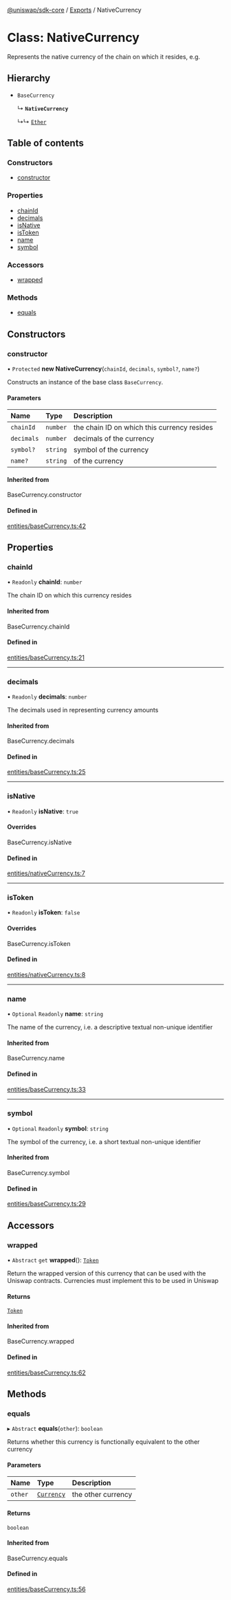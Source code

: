 [@uniswap/sdk-core](../README.md) / [Exports](../modules.md) / NativeCurrency

# Class: NativeCurrency

Represents the native currency of the chain on which it resides, e.g.

## Hierarchy

- `BaseCurrency`

  ↳ **`NativeCurrency`**

  ↳↳ [`Ether`](Ether.md)

## Table of contents

### Constructors

- [constructor](NativeCurrency.md#constructor)

### Properties

- [chainId](NativeCurrency.md#chainid)
- [decimals](NativeCurrency.md#decimals)
- [isNative](NativeCurrency.md#isnative)
- [isToken](NativeCurrency.md#istoken)
- [name](NativeCurrency.md#name)
- [symbol](NativeCurrency.md#symbol)

### Accessors

- [wrapped](NativeCurrency.md#wrapped)

### Methods

- [equals](NativeCurrency.md#equals)

## Constructors

### constructor

• `Protected` **new NativeCurrency**(`chainId`, `decimals`, `symbol?`, `name?`)

Constructs an instance of the base class `BaseCurrency`.

#### Parameters

| Name | Type | Description |
| :------ | :------ | :------ |
| `chainId` | `number` | the chain ID on which this currency resides |
| `decimals` | `number` | decimals of the currency |
| `symbol?` | `string` | symbol of the currency |
| `name?` | `string` | of the currency |

#### Inherited from

BaseCurrency.constructor

#### Defined in

[entities/baseCurrency.ts:42](https://github.com/Uniswap/sdk-core/blob/9997e88/src/entities/baseCurrency.ts#L42)

## Properties

### chainId

• `Readonly` **chainId**: `number`

The chain ID on which this currency resides

#### Inherited from

BaseCurrency.chainId

#### Defined in

[entities/baseCurrency.ts:21](https://github.com/Uniswap/sdk-core/blob/9997e88/src/entities/baseCurrency.ts#L21)

___

### decimals

• `Readonly` **decimals**: `number`

The decimals used in representing currency amounts

#### Inherited from

BaseCurrency.decimals

#### Defined in

[entities/baseCurrency.ts:25](https://github.com/Uniswap/sdk-core/blob/9997e88/src/entities/baseCurrency.ts#L25)

___

### isNative

• `Readonly` **isNative**: ``true``

#### Overrides

BaseCurrency.isNative

#### Defined in

[entities/nativeCurrency.ts:7](https://github.com/Uniswap/sdk-core/blob/9997e88/src/entities/nativeCurrency.ts#L7)

___

### isToken

• `Readonly` **isToken**: ``false``

#### Overrides

BaseCurrency.isToken

#### Defined in

[entities/nativeCurrency.ts:8](https://github.com/Uniswap/sdk-core/blob/9997e88/src/entities/nativeCurrency.ts#L8)

___

### name

• `Optional` `Readonly` **name**: `string`

The name of the currency, i.e. a descriptive textual non-unique identifier

#### Inherited from

BaseCurrency.name

#### Defined in

[entities/baseCurrency.ts:33](https://github.com/Uniswap/sdk-core/blob/9997e88/src/entities/baseCurrency.ts#L33)

___

### symbol

• `Optional` `Readonly` **symbol**: `string`

The symbol of the currency, i.e. a short textual non-unique identifier

#### Inherited from

BaseCurrency.symbol

#### Defined in

[entities/baseCurrency.ts:29](https://github.com/Uniswap/sdk-core/blob/9997e88/src/entities/baseCurrency.ts#L29)

## Accessors

### wrapped

• `Abstract` `get` **wrapped**(): [`Token`](Token.md)

Return the wrapped version of this currency that can be used with the Uniswap contracts. Currencies must
implement this to be used in Uniswap

#### Returns

[`Token`](Token.md)

#### Inherited from

BaseCurrency.wrapped

#### Defined in

[entities/baseCurrency.ts:62](https://github.com/Uniswap/sdk-core/blob/9997e88/src/entities/baseCurrency.ts#L62)

## Methods

### equals

▸ `Abstract` **equals**(`other`): `boolean`

Returns whether this currency is functionally equivalent to the other currency

#### Parameters

| Name | Type | Description |
| :------ | :------ | :------ |
| `other` | [`Currency`](../modules.md#currency) | the other currency |

#### Returns

`boolean`

#### Inherited from

BaseCurrency.equals

#### Defined in

[entities/baseCurrency.ts:56](https://github.com/Uniswap/sdk-core/blob/9997e88/src/entities/baseCurrency.ts#L56)

